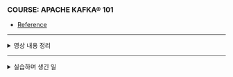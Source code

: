### COURSE: APACHE KAFKA® 101

- [Reference](https://developer.confluent.io/learn-kafka/apache-kafka/events/?_ga=2.90235475.850282464.1681944803-1299099104.1681944803&_gac=1.123057273.1681993505.Cj0KCQjwxYOiBhC9ARIsANiEIfYpADoV3EZJ0jMrp9lVx7LgVqqQRoU-w1UiXdBeM0Neu_SLMC7Av4AaAgowEALw_wcB)

--- 

<details>
   <summary> 영상 내용 정리 </summary>
<br/>
   
   <details>
      <summary> Apache Kafka 란? </summary>

   - 대규모로 데이터를 수집, 처리, 저장 및 통합하는 이벤트 스트리밍 플랫폼
   - distributed logging, stream processing, data integration, pub/sub messaging 등 다양하게 사용

   - **이벤트 스트리밍 플랫폼**이란?
       - Event란?
           - 소프트웨어나 애플리케이션에서 확인되거나 기록된 모든 유형의 행동, 사건 또는 변경 사항
           - 예를 들어, 결제, 웹사이트 클릭 또는 온도 측정 같은 일이 발생한 것
           - 다른 활동을 트리거하는 데 사용될 수 있는 알림 요소와 상태의 조합
           - 상태는 일반적으로 상당히 작으며, 메가바이트 미만이고, JSON이나 Apache Avro 또는 프로토콜 버퍼로 직렬화된 객체와 같이 구조화된 형식으로 표시됌
       - Kafka와 Event - key/value pair
           - 카프카는 분산 커밋 로그의 추상화에 기반한다. 로그를 파티션으로 나눔으로써 카프카는 시스템을 확장할 수 있다. ← 따라서 카프카는 이벤트를 key/value 쌍으로 모델링한다.
           - 내부적으로 key와 value는 바이트의 연속이지만 외부적으로는 선택한 프로그래밍 언어에서 구조화된 객체로 표현된다.
           - 카프카에서 language types과 내부 바이트 간의 변환을 직렬화, 역직렬화라고 부름
               - 형식은 보통 JSON, JSON schema, Avro, Protobuf가 있다.
           - value는 일반적으로 애플리케이션 도메인 객체의 직렬화된 표현이거나 센서 출력 같이 raw message input의 형식이다.

           - key 역시 복잡한 도메인 객체일 수 있지만, 대게 문자열이나 정수와 같이 primitive type이다. 카프카 이벤트의 키 부분은 RDB의 행의 기본키처럼 이벤트의 고유 식별자일 필요는 없다. 대신 시스템 내의 어떤 엔티티, 사용자, 주문 또는 특정 연결된 장치와 같은 식별자일 가능성이 높다.
           - 나중에 카프카가 parallelization and data locality를 다룰 때 key가 중요한 역할을 하는 걸 확인할 수 있을 것!

   </details>

   <details>
      <summary> Kafka Topic 이란? </summary>

   - 이벤트는 쉽게 확산되기 때문에, 그걸 조직화 하는 시스템이 필요함
   - Topic
       - Kafka의 가장 기본적인 조직 단위로 RDB의 테이블과 비슷한 개념이다.
       - Kafka를 다룬다면 토픽은 추상화 할 때 가장 많이 생각해봐야 한다.
       - 서로 다른 종류의 이벤트를 저장하거나 동일한 종류의 이벤트를 필터링하고 변환한 버전을 저장하기 위해 다양한 토픽을 만든다.

       - 토픽은 이벤트의 log다.
           - log의 특징
               - append-only / 임의의 offset에서 검색한 다음 순차적인 log 항목을 스캔해 읽기 가능 / immutability
           - 위 특징을 바탕으로 카프카가 토픽에서 지속적으로 높은 처리량을 제공하는게 가능해지며 토픽의 복제에 대해 추론하기 쉬워진다.
           - 로그는 기본적으로 지속 가능해야 한다. 카프카의 토픽은 로그이기 때문에, 그 안의 데이터는 본질적으로 일시적인 것이 아니다. 모든 토픽은 데이터가 일정한 age에 도달한 후 만료되도록 설정할 수 있으며, 단 몇 초에서 몇 년에 이르기까지, 심지어 메시지를 무기한으로 보존할 수도 있다.
           - Kafka 토픽을 구성하는 로그는 디스크에 저장된 파일이다.
       - log의 단순함과 불변성은 카프카가 현대 데이터 인프라의 중요한 구성 요소로 성공한 핵심 역할을 함

   - 카프카를 사용하면, 분산 시스템의 일부로 작동하는 여러 노드에 토픽이 복제될 수 있고 이걸로 가용성과 내결함성이 향상된다. 즉, 어떤 노드가 실패하더라도 데이터 손실이나 처리 지연을 방지할 수 있다.
       - 또한, 카프카는 데이터를 소비하는 다양한 시스템 간에 이벤트를 전달할 수 있으므로, 각각의 시스템이 독립적으로 데이터를 처리할 수 있게 된다.
   - 실시간 처리를 위해 데이터를 빠르게 처리하고 변환할 수 있으며, 이를 통해 사용자와 시스템 간의 지연 시간이 줄어들게 된다.

   - 요약
       - Kafka의 topic은 log라는 간단한 데이터 구조를 기반으로 하며, 그 안의 데이터는 불변성(immutability)을 가짐.
       - 이 특성 덕분에 Kafka는 높은 처리량을 제공하며, 다양한 데이터를 안정적으로 전달하고 저장할 수 있다.
       - 또한 Kafka는 데이터를 실시간으로 처리하고, 복제를 통해 높은 가용성과 내결함성을 제공하며, 다양한 시스템 간에 데이터를 전달하는 데 중요한 역할을 한다.
       - 위와 같은 이유로 Kafka는 현대 데이터 인프라의 핵심 구성 요소로 간주되고 있다.

   </details>
   

   <details>
   <summary> Kafka Partitioning 이란? </summary>

   - 분산 시스템인 카프카는 많은 머신에서 많은 토픽을 관리할 수 있지만, 단일 토픽이 너무 커지거나 많은 읽기와 쓰기를 수용할 수는 없는 한계가 생긴다. 
   → 카프카는 이 문제를 해결하기 위해 토픽을 파티션으로 나누는 기능을 제공한다.

   - Partitioning
       - 단일 토픽 로그를 여러 개의 로그로 분할하며, 각각의 카프카를 클러스터 내의 다른 노드에서 실행할 수 있다. 이렇게 메시지를 저장하고 새로운 메시지를 작성하고 기존 메시지를 처리하는 작업을 클러스터 내의 여러 노드로 분산할 수 있다.

        - 토픽을 파티션으로 분할한 후, 어떤 메시지를 어떤 파티션에 작성할 지 결정하는 방법이 필요
            - 일반적으로 메시지에 키가 없는 경우 → 라운드 로빈 방식으로 분배
               - 모든 파티션은 데이터를 균등하게 공유하지만, 입력 메시지의 순서를 보존하지 않음
            - 메시지에 키가 있는 경우 → 키의 해시값을 계산해 목적지 파티션을 정함
               - 동일한 키를 가진 메시지가 항상 동일한 파티션에 위치하게 해 순서를 보장할 수 있음
               - 예를 들어, 동일한 고객과 관련된 모든 이벤트를 생성하는 경우, 고객 ID를 키로 사용하면 특정 고객의 모든 이벤트가 항상 순서대로 도착함을 보장할 수 있지만, 이 위험은 실제로는 작고 발생할 때 관리 가능하다.
   
      </details>

   <details>
   <summary> Brokers </summary>


- 브로커는 카프카 클러스터 내에서 메시지를 생선하거나 소비하는 시스템
- 브로커는 각각 Kafka 브로커 프로세스를 실행하는 독립적인 머신으로, 각각 일부 파티션을 호스팅하며 이런 파티션에 대한 새로운 읽기나 쓰기 요청을 처리한다. 또한 파티션 간의 복제도 처리한다.
   </details>
   
</details>

--- 

<details>
   <summary>실습하며 생긴 일</summary>

1. 컨플루언트 Kafka 가입 -> promo로 KAFKA101 하니까 크레딧 더 줌
2. topic 생성하고 pub
   
      <img width="1523" alt="image" src="https://user-images.githubusercontent.com/84627144/233657122-aa81b497-8d03-4f00-9bba-9d7a1db7bc56.png">

3. Confluent CLI 설치
  
    ```bash
    $ curl -sL --http1.1 https://cnfl.io/cli | sh -s -- latest
    ```
    
4. CLI 접속해 로그인 
  
  - CLI guide에선 `confluent login --save` 하면 바로 실행되던데 제대로 안 됌
  - 일단 아래처럼 환경 변수 설정함
     ```bash
     $ export PATH=$PATH:/Users/seo/bin
     ```
  -  그리고 `confluent login --save` 다시 했는데, 아래 에러 발생
     ```bash
     Error: unable to open web browser for authorization: exec: "open": executable file not found in $PATH
     ```
    
  - confluent CLI가 설치된 거 찾아서 클릭했더니 뭔가 혼자 돌아감
     
      <img width="627" alt="image" src="https://user-images.githubusercontent.com/84627144/233817913-3cceaf76-6979-4398-9b87-987e4e439412.png">

  - 그리고 난 뒤에 `confluent login --save` 하니까 정상 로그인 화면 나옴
      
      <img width="794" alt="image" src="https://user-images.githubusercontent.com/84627144/233817923-3925938b-5882-41f7-b376-fa3523b36627.png">
   
  - 환경 설정
    - User의 Confluent 환경 확인
    - 카프카의 클러스터, 스키마 레지스트리, 커넥터와 같은 구성 요소가 포함

      ```bash
      $ confluent environment list
      ```
   
  - 환경 설정을 갖다 쓰자
    - 위에 나온 환경 리스트 중 사용할 환경 ID 선택해 지정
   
       ```bash
       $ confluent environment use {ID}
       ```
   
   - 카프카 클러스터 목록 확인
   
      ```bash
      $ confluent kafka cluster list
      ```

   - 카프카 클러스터 사용 설정

       ```bash   
       $ confluent kafka cluster use {ID}
       ```
   
   - API 키 생성

       ```bash   
       $ confluent api-key create --resource {ID}
       ```
   
   - API 키 사용 설정
   
       ```bash   
       $ confluent api-key use {API Key} --resource {ID}
       ```

   
5. pub test
   
   - 터미널 두 개 띄우고, 하나는 consume
   
      ```bash
      $ confluent kafka topic consume --from-beginning poem
      ```
   
   - 다른 하나는 produce
   
      ```bash
      $ confluent kafka topic produce poem --parse-key
      ```
      
      - 당연하지만 key-value 형태로 produce 해야 함
      - ex)
   
         ```bash
         8: "모든 노력을 집중시켜 끝이 보일 때까지 유지해야 한다. 행동하는 사람은 불안에 빠지지 않는다.  잘못된 신념만이 우리를불안으로 이끌 뿐이다."
         9: "아무리 노력해도 의도한 것과 그 결과가 너무나도 다를 때 우리는 무엇을  해야 하는지 어떻게 알 수 있을까? 거절해야 할 것과 받아들여야 할 것은 어떻게 알 수 있을까? 언제 자격을 갖추게 되는지, 언제 목표에 도달할 수  있는지, 언제 길에서 벗어났는지 우리는 어떻게 알 수 있을까? 명확히 알 수 없는 이 런 질문들 때문에 혼란에 휩싸이고 싶지 않다면 방향을 정확히 잡고 노력해야 한다."
         10: "우리는 언제나 제어할 수 있다고 생각하지만 정말 그럴까? 한 번 쾌락에 맛을 들이게 되면 쾌락 으로부터 기권할 수 있는 자유를 잃어버린다."
         11: " 이성적인 존재, 그것은 무엇을 말하는가?"
         12: "우리의 미래 계획은 여전히 과거로부터 물려받았다는 사실을 잊지 말자."
         13: "외적인 요소로 내적인 문제를 해결하지 못한다. 돈이나 물질로는 내면의 문제를 해결할 수 없다."
         14: "좋은 사람이라는 평판은 그가 한 말 때문이 아니라 그가 행한 바람직한 행동 때문에 만들어진다."
         ```

6. 파티션 실습
   - 파티션을 이용해 토픽을 chunk로 나눠 여러 노드에 걸쳐 저장할 수 있음
   - CLI를 통해 각각 다른 파티션 수를 갖는 토픽을 만드는 방법 & 토픽의 파티션 수 변화가 데이터 분포에 미치는 영향을 보자
   
   - 토픽 list 출력
   
      ```bash
      $ confluent kafka topic list
      ```
   
   - 자세한 정보를 확인하기 위해선 describe를 쓰면 된다.
   
      ```bash
      $ confluent kafka topic describe ${topic_name}
      ```
   
      - 앞서 생성한 poem의 경우 num.partitions 값이 6임
   
   - 각각 1개, 4개의 파티션을 가진 2개의 토픽을 생성해보자
   
      ```bash
      $ confluent kafka topic create --partitions 1 poem_1
      $ confluent kafka topic create --partitions 4 poem_4
      ```
   
   - --parse-key 와 함께 produce 명령을 사용해 토픽에 데이터 생성
   
      - poem_1, poem_4 모두 진행
   
      ```bash
         $ confluent kafka topic produce poem_1 --parse-key
      ```
   
      ```bash
      1:”All that is gold does not glitter”
      2:"Not all who wander are lost"
      3:"The old that is strong does not wither"
      4:"Deep roots are not harmed by the frost"
      5:"From the ashes a fire shall awaken"
      6:"A light from the shadows shall spring"
      7:"Renewed shall be blad that was broken"
      8:"The crownless again shall be king"
      ```
   - Confluent Clould 콘솔에 가서 생성된 두 토픽을 확인하자
      - poem_1 토픽은 1개의 파티션에서 전체 8개의 메시지를 포함하고 있음을 알 수 있다.
      - poem_4 토픽의 경우 4개의 파티션으로 데이터가 균등하게 분산되어 있음을 알 수 있다.
   
   
</details>

